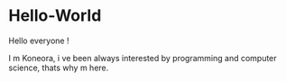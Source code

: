 # Hello-World

Hello everyone !


I m Koneora, i ve been always interested by programming and computer science, thats why m here.
